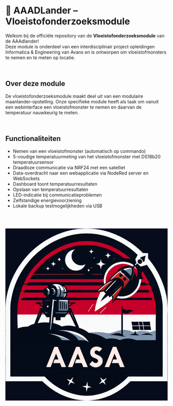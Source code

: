 # 🌌 AAADLander – Vloeistofonderzoeksmodule

Welkom bij de officiële repository van de **Vloeistofonderzoeksmodule** van de AAAdlander!  
Deze module is onderdeel van een interdisciplinair project opleidingen Informatica & Engineering van Avans en is ontworpen om vloeistofmonsters te nemen en te meten op locatie.

<br>

## Over deze module

De vloeistofonderzoeksmodule maakt deel uit van een modulaire maanlander-opstelling. Onze specifieke module heeft als taak om vanuit een webinterface een vloeistofmonster te nemen en daarvan de temperatuur nauwkeurig te meten.

<br>

## Functionaliteiten

- Nemen van een vloeistofmonster (automatisch op commando)  
- 5-voudige temperatuurmeting van het vloeistofmonster met DS18b20 temperatuursensor 
- Draadloze communicatie via NRF24 met een satelliet  
- Data-overdracht naar een webapplicatie via NodeRed server en WebSockets  
- Dashboard toont temperatuurresultaten
- Opslaan van temperatuurresultaten
- LED-indicatie bij communicatieproblemen  
- Zelfstandige energievoorziening  
- Lokale backup testmogelijkheden via USB  

<br>
<br>

![AASA Logo](Web/resources/AASA_logo.png)





